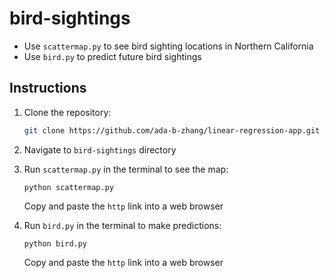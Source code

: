 # bird-sightings
* Use `scattermap.py` to see bird sighting locations in Northern California
* Use `bird.py` to predict future bird sightings

## Instructions
1. Clone the repository:
   ```bash
   git clone https://github.com/ada-b-zhang/linear-regression-app.git
   ```

2. Navigate to `bird-sightings` directory
3. Run `scattermap.py` in the terminal to see the map:
   ```
   python scattermap.py
   ```
   Copy and paste the `http` link into a web browser
4. Run `bird.py` in the terminal to make predictions:
   ```
   python bird.py
   ```
   Copy and paste the `http` link into a web browser
